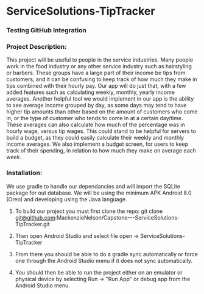 # ServiceSolutions-TipTracker
### Testing GitHub Integration
### Project Description:
This project will be useful to people in the service industries. Many people work in the food industry or any other service industry such as hairstyling or barbers. These groups have a large part of their income be tips from customers, and it can be confusing to keep track of how much they make in tips combined with their hourly pay. Our app will do just that, with a few added features such as calculating weekly, monthly, yearly income averages. Another helpful tool we would implement in our app is the ability to see average income grouped by day, as some days may tend to have higher tip amounts than other based on the amount of customers who come in, or the type of customer who tends to come in at a certain day/time. These averages can also calculate how much of the percentage was in hourly wage, versus tip wages. This could stand to be helpful for servers to build a budget, as they could easily calculate their weekly and monthly income averages. We also implement a budget screen, for users to keep track of their spending, in relation to how much they make on average each week.


### Installation:
We use gradle to handle our dependancies and will import the SQLite package for out database. We will be using the minimum APK Android 8.0 (Oreo) and developing using the Java language. 

1. To build our project you must first clone the repo: git clone git@github.com:MackenzieNelson/Capstone---ServiceSolutions-TipTracker.git

2. Then open Android Studio and select file open -> ServiceSolutions-TipTracker

3. From there you should be able to do a gradle sync automatically or force one through the Android Studio menu if it does not sync automatically.

4. You should then be able to run the project either on an emulator or physical device by selecting Run -> "Run App" or debug app from the Android Studio menu.
